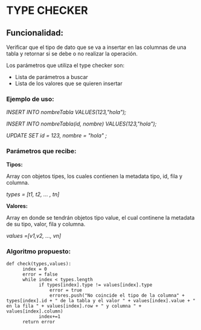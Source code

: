 # TYPE CHECKER

## Funcionalidad:
Verificar que el tipo de dato que se va a insertar en las columnas de una tabla y retornar si se debe o no realizar la operación. 

Los parámetros que utiliza el type checker son: 
* Lista de parámetros a buscar 
* Lista de los valores que se quieren insertar

### Ejemplo de uso:
*INSERT INTO nombreTabla VALUES(123,"hola");*

*INSERT INTO nombreTabla(id, nombre) VALUES(123,"hola");*

*UPDATE SET id = 123, nombre = "hola" ;*

### Parámetros que recibe:
**Tipos:**

Array con objetos tipes, los cuales contienen la metadata tipo, id, fila y columna.

*types = [t1, t2, ... , tn]*

**Valores:**

Array en donde se tendrán objetos tipo value, el cual continene la metadata de su tipo, valor, fila y columna.

*values =[v1,v2, ..., vn]*

### Algoritmo propuesto:

```
def check(types,values):
      index = 0
      error = false
      while index < types.length
            if types[index].type != values[index].type
                error = true
                errores.push("No coincide el tipo de la columna" + types[index].id + " de la tabla y el valor " + values[index].value + " en la fila " + values[index].row + " y columna " + values[index].column)
            index+=1
      return error
```